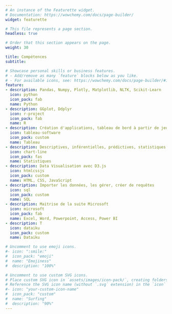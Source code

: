 ```yaml
---
# An instance of the Featurette widget.
# Documentation: https://wowchemy.com/docs/page-builder/
widget: featurette

# This file represents a page section.
headless: true

# Order that this section appears on the page.
weight: 30

title: Compétences
subtitle:

# Showcase personal skills or business features.
# - Add/remove as many `feature` blocks below as you like.
# - For available icons, see: https://wowchemy.com/docs/page-builder/#icons
feature:
- description: Pandas, Numpy, Plotly, Matplotlib, NLTK, Scikit-Learn
  icon: python
  icon_pack: fab
  name: Python
- description: GGplot, Ddplyr
  icon: r-project
  icon_pack: fab
  name: R
- description: Création d'applications, tableau de bord à partir de jeu de données
  icon: tableau-software
  icon_pack: custom
  name: Tableau
- description: Descriptives, inférentielles, prédictives, statistiques appliquées
  icon: chart-line
  icon_pack: fas
  name: Statistiques
- description: Data Visualisation avec D3.js
  icon: htmlcssjs
  icon_pack: custom
  name: HTML, CSS, JavaScript
- description: Importer les données, les gérer, créer de requêtes 
  icon: sql
  icon_pack: custom
  name: SQL
- description: Maitrise de la suite Microsoft
  icon: microsoft
  icon_pack: fab
  name: Excel, Word, Powerpoint, Access, Power BI
- description: T
  icon: dataiku
  icon_pack: custom
  name: Dataiku

# Uncomment to use emoji icons.
#- icon: ":smile:"
#  icon_pack: "emoji"
#  name: "Emojiness"
#  description: "100%"  

# Uncomment to use custom SVG icons.
# Place custom SVG icon in `assets/images/icon-pack/`, creating folders if necessary.
# Reference the SVG icon name (without `.svg` extension) in the `icon` field.
#- icon: "your-custom-icon-name"
#  icon_pack: "custom"
#  name: "Surfing"
#  description: "90%"
---
```

